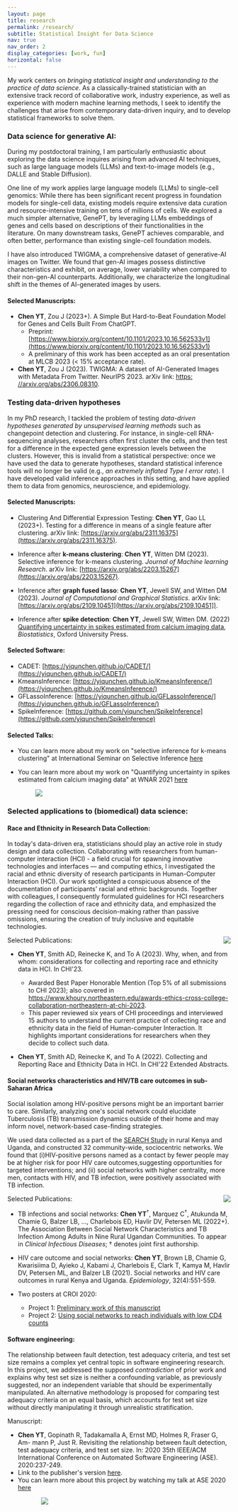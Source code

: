 ```yaml
---
layout: page
title: research
permalink: /research/
subtitle: Statistical Insight for Data Science
nav: true
nav_order: 2
display_categories: [work, fun]
horizontal: false
---
```


My work centers on *bringing statistical insight and understanding to the practice of data science*. As a classically-trained statistician with an extensive track record of collaborative work, industry experience, as well as experience with modern machine learning methods, I seek to identify the challenges that arise from contemporary data-driven inquiry, and to develop statistical frameworks to solve them.

### Data science for generative AI:
During my postdoctoral training, I am particularly enthusiastic about exploring the data science inquires arising from advanced AI techniques, such as large language models (LLMs) and text-to-image models (e.g., DALLE and Stable Diffusion). 

One line of my work applies large language models (LLMs) to single-cell genomics: While there has been significant recent progress in foundation models for single-cell data, existing models require extensive data curation and resource-intensive training on tens of millions of cells. We explored a much simpler alternative, GenePT, by leveraging LLMs embeddings of genes and cells based on descriptions of their functionalities in the literature. On many downstream tasks, GenePT achieves comparable, and often better, performance than existing single-cell foundation models. 

I have also introduced TWIGMA, a comprehensive dataset of generative-AI images on Twitter. We found that gen-AI images possess distinctive characteristics and exhibit, on average, lower variability when compared to their non-gen-AI counterparts. Additionally, we characterize the longitudinal shift in the themes of AI-generated images by users.

#### Selected Manuscripts:

- **Chen YT**, Zou J (2023+). A Simple But Hard-to-Beat Foundation Model for Genes and Cells Built From ChatGPT.
  - Preprint: [https://www.biorxiv.org/content/10.1101/2023.10.16.562533v1](https://www.biorxiv.org/content/10.1101/2023.10.16.562533v1)
  - A preliminary of this work has been accepted as an oral presentation at MLCB 2023 (< 15% acceptance rate).
- **Chen YT**, Zou J (2023). TWIGMA: A dataset of AI-Generated Images with Metadata From Twitter. NeurIPS 2023. arXiv link: [https: //arxiv.org/abs/2306.08310](https://arxiv.org/abs/2306.08310.).

### Testing data-driven hypotheses
In my PhD research, I tackled the problem of testing *data-driven hypotheses generated by unsupervised learning methods* such as changepoint detection and clustering. For instance, in single-cell RNA-sequencing analyses, researchers often first cluster the cells, and then test for a difference in the expected gene expression levels between the clusters. However, this is invalid from a statistical perspective: once we have used the data to generate hypotheses, standard statistical inference tools will no longer be valid (e.g., *an extremely inflated Type I error rate*). I have developed valid inference approaches in this setting, and have applied them to data from genomics, neuroscience, and epidemiology.

#### Selected Manuscripts:

- Clustering And Differential Expression Testing: **Chen YT**, Gao LL (2023+). Testing for a difference in means of a single feature after clustering. arXiv link: [https://arxiv.org/abs/2311.16375](https://arxiv.org/abs/2311.16375).

- Inference after **k-means clustering**: **Chen YT**, Witten DM (2023). Selective inference for k-means clustering. *Journal of Machine learning Research*. arXiv link: [https://arxiv.org/abs/2203.15267](https://arxiv.org/abs/2203.15267).

- Inference after **graph fused lasso**: **Chen YT**, Jewell SW, and Witten DM (2023). *Journal of Computational and Graphical Statistics*. arXiv link: [https://arxiv.org/abs/2109.10451](https://arxiv.org/abs/2109.10451]).

- Inference after **spike detection**: **Chen YT**, Jewell SW, Witten DM. (2022) [Quantifying uncertainty in spikes estimated from calcium imaging data](https://doi.org/10.1093/biostatistics/kxab034), *Biostatistics*, Oxford University Press.

#### Selected Software:

- CADET: [https://yiqunchen.github.io/CADET/](https://yiqunchen.github.io/CADET/)
- KmeansInference: [https://yiqunchen.github.io/KmeansInference/](https://yiqunchen.github.io/KmeansInference/)
- GFLassoInference: [https://yiqunchen.github.io/GFLassoInference/](https://yiqunchen.github.io/GFLassoInference/)
- SpikeInference: [https://github.com/yiqunchen/SpikeInference](https://github.com/yiqunchen/SpikeInference)

#### Selected Talks:

- You can learn more about my work on "selective inference for k-means clustering" at International Seminar on Selective Inference [here](https://drive.google.com/file/d/1_oHTmKxO3exiOFhNfE56VJk7OXvGkoCd/view?usp=sharing)

- You can learn more about my work on "Quantifying uncertainty in spikes estimated from calcium imaging data" at WNAR 2021 [here](https://youtu.be/tMzv-ok4Liw)

<img src="{{site.url}}/images/Figure_6_b.png" style="display: block; margin: auto; max-width: 75%;" />


### Selected applications to (biomedical) data science:

#### Race and Ethnicity in Research Data Collection:

In today's data-driven era, statisticians should play an active role in study design and data collection. Collaborating with researchers from human-computer interaction (HCI) - a field crucial for spawning innovative technologies and interfaces — and computing ethics, I investigated the racial and ethnic diversity of research participants in Human-Computer Interaction (HCI). Our work spotlighted a conspicuous absence of the documentation of participants' racial and ethnic backgrounds. Together with colleagues, I consequently formulated guidelines for HCI researchers regarding the collection of race and ethnicity data, and emphasized the pressing need for conscious decision-making rather than passive omissions, ensuring the creation of truly inclusive and equitable technologies.

<img src="{{site.url}}/images/chi_research_statement_fig.png" style="display: block; margin: auto; max-width: 40%; float:right" />

Selected Publications: 

- **Chen YT**, Smith AD, Reinecke K, and To A (2023). Why, when, and from whom: considerations for collecting and reporting race and ethnicity data in HCI. In CHI'23.
  - Awarded Best Paper Honorable Mention (Top 5% of all submissions to CHI 2023); also covered in https://www.khoury.northeastern.edu/awards-ethics-cross-college-collaboration-northeastern-at-chi-2023.
  - This paper reviewed six years of CHI proceedings and interviewed 15 authors to understand the current practice of collecting race and ethnicity data in the field of Human-computer Interaction. It highlights important considerations for researchers when they decide to collect such data.

- **Chen YT**, Smith AD, Reinecke K, and To A (2022). Collecting and Reporting Race and Ethnicity Data in HCI. In CHI'22 Extended Abstracts.




#### Social networks characteristics and HIV/TB care outcomes in sub-Saharan Africa

Social isolation among HIV-positive persons might be an important barrier to care. Similarly, analyzing one's social network could  elucidate Tuberculosis (TB) transmission dynamics outside of their home and may inform novel, network-based case-finding strategies.

We used data collected as a part of the [SEARCH Study](https://www.searchendaids.com/) in rural Kenya and Uganda, and constructed 32 community-wide, sociocentric networks. We found that (i)HIV-positive persons named as a contact by fewer people may be at higher risk for poor HIV care outcomes,suggesting opportunities for targeted interventions; and (ii) social networks with higher centrality, more men, contacts with HIV, and TB infection, were positively associated with TB infection. 

<img src="{{site.url}}/images/cropped_network.png" style="display: block; margin: auto; max-width: 35%; float:right" />

Selected Publications: 

- TB infections and social networks: **Chen YT**<sup>&dagger;</sup>, Marquez C<sup>&dagger;</sup>,  Atukunda M, Chamie G, Balzer LB, ..., Charlebois ED, Havlir DV, Petersen ML (2022+). The Association Between Social Network Characteristics and TB Infection Among Adults in Nine Rural Ugandan Communities. To appear in *Clinical Infectious Diseases*; &dagger; denotes joint first authorship.

- HIV care outcome and social networks: **Chen YT**, Brown LB, Chamie G, Kwarisiima D, Ayieko J, Kabami J, Charlebois E, Clark T, Kamya M, Havlir DV, Petersen ML, and Balzer LB (2021). Social networks and HIV care outcomes in rural Kenya and Uganda. *Epidemiology*, 32(4):551-559. 

- Two posters at CROI 2020: 
  - Project 1: [Preliminary work of this manuscript](https://www.croiconference.org/abstract/hiv-persons-in-rural-uganda-with-fewer-social-connections-have-lower-hiv-suppression/)
  - Project 2: [Using social networks to reach individuals with low CD4 counts](https://www.croiconference.org/abstract/using-social-networks-to-reach-individuals-with-low-cd4-at-high-risk-of-death/)


#### Software engineering:
The relationship between fault detection, test adequacy criteria, and test set size remains a complex yet central topic in software engineering research. In this project, we addressed the supposed *contradiction* of prior work and explains why test set size is neither a confounding variable, as previously suggested, nor an independent variable that should be experimentally manipulated. An alternative methodology is proposed for comparing test adequacy criteria on an equal basis, which accounts for test set size without directly manipulating it through unrealistic stratification.

Manuscript: 
- **Chen YT**, Gopinath R, Tadakamalla A, Ernst MD, Holmes R, Fraser G, Am- mann P, Just R. Revisiting the relationship between fault detection, test adequacy criteria, and test set size. In: 2020 35th IEEE/ACM International Conference on Automated Software Engineering (ASE). 2020:237-249.
- Link to the publisher's version [here](https://ieeexplore.ieee.org/document/9286102).
- You can learn more about this project by watching my talk at ASE 2020 [here](https://homes.cs.washington.edu/~rjust/publ/mutants_faults_revisited_ase_2020.mp4)
<img src="{{site.url}}/images/test_slide.png" style="display: block; margin: auto; max-width: 70%;" />

